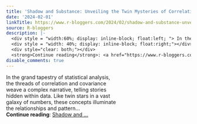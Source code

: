 ```yaml
---
title: 'Shadow and Substance: Unveiling the Twin Mysteries of Correlation and Covariance'
date: '2024-02-01'
linkTitle: https://www.r-bloggers.com/2024/02/shadow-and-substance-unveiling-the-twin-mysteries-of-correlation-and-covariance/
source: R-bloggers
description: |-
  <div style = "width:60%; display: inline-block; float:left; "> In the grand tapestry of statistical analysis, the threads of correlation and covariance weave a complex narrative, telling stories hidden within data. Like twin stars in a vast galaxy of numbers, these concepts illuminate the relationships and pattern...</div>
  <div style = "width: 40%; display: inline-block; float:right;"></div>
  <div style="clear: both;"></div>
  <strong>Continue reading</strong>: <a href="https://www.r-bloggers.com/2024/02/shadow-and-substance-unveiling-the-twin-mysteries-of-correlation-and-covariance/">Shadow and ...
disable_comments: true
---
```

<div style = "width:60%; display: inline-block; float:left; "> In the grand tapestry of statistical analysis, the threads of correlation and covariance weave a complex narrative, telling stories hidden within data. Like twin stars in a vast galaxy of numbers, these concepts illuminate the relationships and pattern...</div>
<div style = "width: 40%; display: inline-block; float:right;"></div>
<div style="clear: both;"></div>
<strong>Continue reading</strong>: <a href="https://www.r-bloggers.com/2024/02/shadow-and-substance-unveiling-the-twin-mysteries-of-correlation-and-covariance/">Shadow and ...